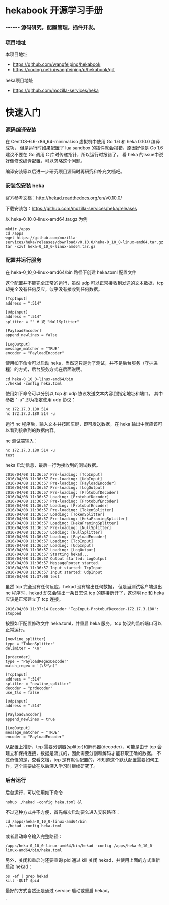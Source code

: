 # hekabook 开源学习手册

### ------ 源码研究，配置管理，插件开发。

### 项目地址

本项目地址

* https://github.com/wangfeiping/hekabook
* https://coding.net/u/wangfeiping/p/hekabook/git

heka项目地址

* https://github.com/mozilla-services/heka

# 快速入门

### 源码编译安装

在 CentOS-6.6-x86_64-minimal.iso 虚拟机中使用 Go 1.6 和 heka 0.10.0 编译成功，
但是运行时如果配置了 lua sandbox 的插件就会报错，原因好像是 Go 1.6 建议不要在 Go 调用 C 库时传递指针，所以运行时报错了。
看 heka 的issue中说好像修改编译配置，可以忽略这个问题。

编译安装等以后进一步研究项目源码时再研究和补充文档吧。

### 安装包安装 heka

官方参考文档：http://hekad.readthedocs.org/en/v0.10.0/

下载安装包：https://github.com/mozilla-services/heka/releases

以 heka-0_10_0-linux-amd64.tar.gz 为例

```
mkdir /apps  
cd /apps  
wget https://github.com/mozilla-services/heka/releases/download/v0.10.0/heka-0_10_0-linux-amd64.tar.gz  
tar -xzvf heka-0_10_0-linux-amd64.tar.gz  
```

### 配置并运行服务

在 heka-0_10_0-linux-amd64/bin 路径下创建 heka.toml 配置文件

这个配置并不能完全正常的运行，虽然 udp 可以正常接收到发送的文本数据，tcp 却完全没有任何反应，似乎没有接收到任何数据。

```
[TcpInput]
address = ":514"

[UdpInput]
address = ":514"
splitter = "" # 或 "NullSplitter"

[PayloadEncoder]
append_newlines = false

[LogOutput]
message_matcher = "TRUE"
encoder = "PayloadEncoder"
```

使用如下命令可以启动 heka，当然这只是为了测试，并不是后台服务（守护进程）的方式，后台服务方式在后面说明。

```
cd heka-0_10_0-linux-amd64/bin
./hekad -config heka.toml
```

使用如下命令可以分别以 tcp 和 udp 协议发送文本内容到指定地址和端口。
其中参数 "-u" 即为指定使用 udp 协议：

```
nc 172.17.3.180 514
nc 172.17.3.180 514 -u
```

运行 nc 程序后，输入文本并按回车键，即可发送数据，在 heka 输出中就应该可以看到接收到的数据内容。

nc 测试端输入：

```
nc 172.17.3.180 514 -u
test

```

heka 启动信息，最后一行为接收到的测试数据。

```
2016/04/08 11:36:57 Pre-loading: [TcpInput]
2016/04/08 11:36:57 Pre-loading: [UdpInput]
2016/04/08 11:36:57 Pre-loading: [PayloadEncoder]
2016/04/08 11:36:57 Pre-loading: [LogOutput]
2016/04/08 11:36:57 Pre-loading: [ProtobufDecoder]
2016/04/08 11:36:57 Loading: [ProtobufDecoder]
2016/04/08 11:36:57 Pre-loading: [ProtobufEncoder]
2016/04/08 11:36:57 Loading: [ProtobufEncoder]
2016/04/08 11:36:57 Pre-loading: [TokenSplitter]
2016/04/08 11:36:57 Loading: [TokenSplitter]
2016/04/08 11:36:57 Pre-loading: [HekaFramingSplitter]
2016/04/08 11:36:57 Loading: [HekaFramingSplitter]
2016/04/08 11:36:57 Pre-loading: [NullSplitter]
2016/04/08 11:36:57 Loading: [NullSplitter]
2016/04/08 11:36:57 Loading: [PayloadEncoder]
2016/04/08 11:36:57 Loading: [TcpInput]
2016/04/08 11:36:57 Loading: [UdpInput]
2016/04/08 11:36:57 Loading: [LogOutput]
2016/04/08 11:36:57 Starting hekad...
2016/04/08 11:36:57 Output started: LogOutput
2016/04/08 11:36:57 MessageRouter started.
2016/04/08 11:36:57 Input started: TcpInput
2016/04/08 11:36:57 Input started: UdpInput
2016/04/08 11:37:00 test

```

虽然 tcp 完全没有任何反应，hekad 没有输出任何数据，
但是当测试客户端退出 nc 程序时，hekad 却又会输出一条日志说 tcp 的链接断开了，这说明 nc 和 heka 应该是正常建立了 tcp 连接。

```
2016/04/08 11:37:14 Decoder 'TcpInput-ProtobufDecoder-172.17.3.180': stopped
```

按照如下配置修改文件 heka.toml，并重启 heka 服务，tcp 协议的监听端口可以正常运行。

```
[newline_splitter]
type = "TokenSplitter"
delimiter = '\n'

[prdecoder]
type = "PayloadRegexDecoder"
match_regex = '(\S*\n)'

[TcpInput]
address = ":514"
splitter = "newline_splitter"
decoder = "prdecoder"
use_tls = false

[UdpInput]
address = ":514"

[PayloadEncoder]
append_newlines = true

[LogOutput]
message_matcher = "TRUE"
encoder = "PayloadEncoder"
```

从配置上推断，tcp 需要分割器(splitter)和解码器(decoder)，可能是由于 tcp 会建立和保持连接，数据是流式的，因此需要分割和解码才能获取正确的数据。
不过奇怪的是，查看文档，tcp 是有默认配置的，不知道这个默认配置需要如何工作，这个需要放在以后深入学习时继续研究了。

### 后台运行

后台运行，可以使用如下命令

```
nohup ./hekad -config heka.toml &l
```

不过这种方式并不方便，首先每次启动要么进入安装路径：

```
cd /apps/heka-0_10_0-linux-amd64/bin
./hekad -config heka.toml
```

或者启动命令输入完整路径：

```
/apps/heka-0_10_0-linux-amd64/bin/hekad -config /apps/heka-0_10_0-linux-amd64/bin/heka.toml
```

另外，关闭和重启时还要查询 pid 通过 kill 关闭 hekad，并使用上面的方式重新启动 hekad：

```
ps -ef | grep hekad
kill -QUIT $pid
```

最好的方式当然还是通过 service 启动或重启 hekad。

`